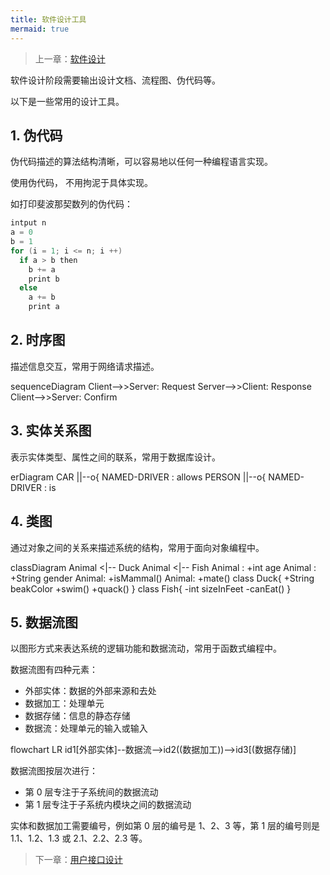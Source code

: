 ```yaml
---
title: 软件设计工具
mermaid: true
---
```


> 上一章：[软件设计](/se/design)

软件设计阶段需要输出设计文档、流程图、伪代码等。

以下是一些常用的设计工具。

## 1. 伪代码

伪代码描述的算法结构清晰，可以容易地以任何一种编程语言实现。

使用伪代码， 不用拘泥于具体实现。

如打印斐波那契数列的伪代码：

```c
intput n
a = 0
b = 1
for (i = 1; i <= n; i ++)
  if a > b then
    b += a
    print b
  else
    a += b
    print a
```

## 2. 时序图

描述信息交互，常用于网络请求描述。

<div class="mermaid">
sequenceDiagram
    Client-->>Server: Request
    Server-->>Client: Response
    Client-->>Server: Confirm
</div>

## 3. 实体关系图

表示实体类型、属性之间的联系，常用于数据库设计。

<div class="mermaid">
erDiagram
    CAR ||--o{ NAMED-DRIVER : allows
    PERSON ||--o{ NAMED-DRIVER : is
</div>

## 4. 类图

通过对象之间的关系来描述系统的结构，常用于面向对象编程中。

<div class="mermaid">
classDiagram
    Animal <|-- Duck
    Animal <|-- Fish
    Animal : +int age
    Animal : +String gender
    Animal: +isMammal()
    Animal: +mate()
    class Duck{
        +String beakColor
        +swim()
        +quack()
    }
    class Fish{
        -int sizeInFeet
        -canEat()
    }
</div>

## 5. 数据流图

以图形方式来表达系统的逻辑功能和数据流动，常用于函数式编程中。

数据流图有四种元素：

- 外部实体：数据的外部来源和去处
- 数据加工：处理单元
- 数据存储：信息的静态存储
- 数据流：处理单元的输入或输入

<div class="mermaid">
flowchart LR
  id1[外部实体]--数据流-->id2((数据加工))-->id3[(数据存储)]
</div>

数据流图按层次进行：

- 第 0 层专注于子系统间的数据流动
- 第 1 层专注于子系统内模块之间的数据流动

实体和数据加工需要编号，例如第 0 层的编号是 1、2、3 等，第 1 层的编号则是 1.1、1.2、1.3 或 2.1、2.2、2.3 等。

> 下一章：[用户接口设计](/se/user-interface)